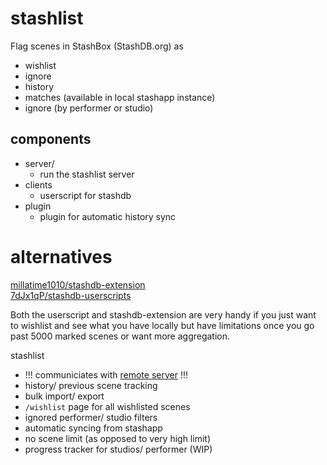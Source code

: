 # stashlist
Flag scenes in StashBox (StashDB.org) as
- wishlist
- ignore
- history
- matches (available in local stashapp instance)
- ignore (by performer or studio)

## components
- server/
  - run the stashlist server
- clients
  - userscript for stashdb
- plugin
  - plugin for automatic history sync

# alternatives
[millatime1010/stashdb-extension](https://github.com/millatime1010/stashdb-extension)  
[7dJx1qP/stashdb-userscripts](https://github.com/7dJx1qP/stashdb-userscripts)

Both the userscript and stashdb-extension are very handy if you just want to wishlist and see what you have locally but have limitations once you go past 5000 marked scenes or want more aggregation.

stashlist
- !!! communiciates with [remote server](PRIVACY.md) !!!
- history/ previous scene tracking
- bulk import/ export
- `/wishlist` page for all wishlisted scenes
- ignored performer/ studio filters
- automatic syncing from stashapp
- no scene limit (as opposed to very high limit)
- progress tracker for studios/ performer (WIP)